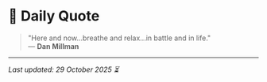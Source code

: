 # 📜 Daily Quote

> "Here and now...breathe and relax...in battle and in life."  
> — **Dan Millman**

---

_Last updated: 29 October 2025 ⏳_
